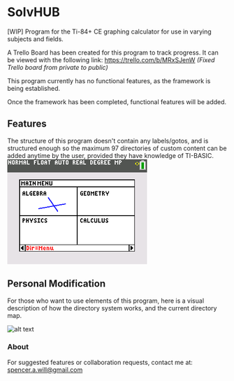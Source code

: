# SolvHUB
[WIP] Program for the Ti-84+ CE graphing calculator for use in varying subjects and fields.
 
A Trello Board has been created for this program to track progress.  It can be viewed with the following link:
https://trello.com/b/MRxSJenW
_(Fixed Trello board from private to public)_

This program currently has no functional features, as the framework is being established.

Once the framework has been completed, functional features will be added.

## Features
The structure of this program doesn't contain any labels/gotos, and is structured enough so the maximum 97
directories of custom content can be added anytime by the user, provided they have knowledge of TI-BASIC.
![alt-text](https://github.com/TI-BASIC-Dev/SOLVHUB/blob/master/Images/mainmenu.png?raw=true "SolvHUB Main Menu")

## Personal Modification
For those who want to use elements of this program, here is a visual description of how the directory system works, and the current directory map.

![alt text](https://github.com/TI-BASIC-Dev/SOLVHUB/blob/master/Images/SolvHUB-planning.png?raw=true "SolvHUB Planning Tree")

### About
For suggested features or collaboration requests, contact me at:
spencer.a.will@gmail.com
